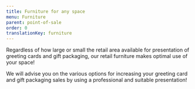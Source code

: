 ```yaml
---
title: Furniture for any space
menu: Furniture
parent: point-of-sale
order: 0
translationKey: furniture
---
```

Regardless of how large or small the retail area available for presentation of greeting cards and gift packaging, our retail furniture makes optimal use of your space!

We will advise you on the various options for increasing your greeting card and gift packaging sales by using a professional and suitable presentation!
